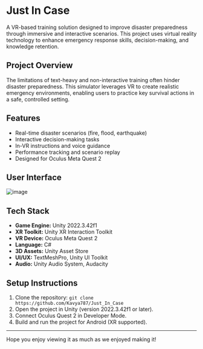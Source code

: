 # Just In Case

A VR-based training solution designed to improve disaster preparedness through immersive and interactive scenarios. This project uses virtual reality technology to enhance emergency response skills, decision-making, and knowledge retention.

## Project Overview

The limitations of text-heavy and non-interactive training often hinder disaster preparedness. This simulator leverages VR to create realistic emergency environments, enabling users to practice key survival actions in a safe, controlled setting.

## Features

- Real-time disaster scenarios (fire, flood, earthquake)
- Interactive decision-making tasks
- In-VR instructions and voice guidance
- Performance tracking and scenario replay
- Designed for Oculus Meta Quest 2

## User Interface

![image](https://github.com/user-attachments/assets/8be17779-a087-4f0e-8305-ec86d6ccb429)


## Tech Stack

- **Game Engine:** Unity 2022.3.42f1
- **XR Toolkit:** Unity XR Interaction Toolkit
- **VR Device:** Oculus Meta Quest 2
- **Language:** C#
- **3D Assets:** Unity Asset Store
- **UI/UX:** TextMeshPro, Unity UI Toolkit
- **Audio:** Unity Audio System, Audacity

## Setup Instructions

1. Clone the repository:
```git clone https://github.com/Kavya787/Just_In_Case```
3. Open the project in Unity (version 2022.3.42f1 or later).
4. Connect Oculus Quest 2 in Developer Mode.
5. Build and run the project for Android (XR supported).

---
Hope you enjoy viewing it as much as we enjoyed making it!
